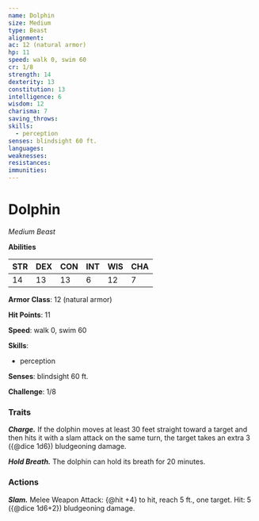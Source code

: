 ```yaml
---
name: Dolphin
size: Medium
type: Beast
alignment: 
ac: 12 (natural armor)
hp: 11
speed: walk 0, swim 60
cr: 1/8
strength: 14
dexterity: 13
constitution: 13
intelligence: 6
wisdom: 12
charisma: 7
saving_throws:
skills:
  - perception
senses: blindsight 60 ft.
languages:
weaknesses:
resistances:
immunities:
---
```


# Dolphin

*Medium Beast*

**Abilities**

| STR | DEX | CON | INT | WIS | CHA |
| --- | --- | --- | --- | --- | --- |
| 14 | 13 | 13 | 6 | 12 | 7 |

**Armor Class**: 12 (natural armor)

**Hit Points**: 11

**Speed**: walk 0, swim 60

**Skills**:
  - perception

**Senses**: blindsight 60 ft.

**Challenge**: 1/8

### Traits
***Charge.*** If the dolphin moves at least 30 feet straight toward a target and then hits it with a slam attack on the same turn, the target takes an extra 3 ({@dice 1d6}) bludgeoning damage.

***Hold Breath.*** The dolphin can hold its breath for 20 minutes.

### Actions
***Slam.*** Melee Weapon Attack: {@hit +4} to hit, reach 5 ft., one target. Hit: 5 ({@dice 1d6+2}) bludgeoning damage.

